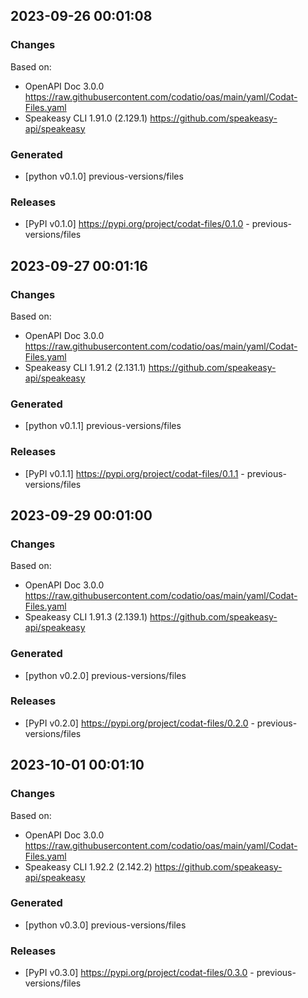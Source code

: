 

## 2023-09-26 00:01:08
### Changes
Based on:
- OpenAPI Doc 3.0.0 https://raw.githubusercontent.com/codatio/oas/main/yaml/Codat-Files.yaml
- Speakeasy CLI 1.91.0 (2.129.1) https://github.com/speakeasy-api/speakeasy
### Generated
- [python v0.1.0] previous-versions/files
### Releases
- [PyPI v0.1.0] https://pypi.org/project/codat-files/0.1.0 - previous-versions/files

## 2023-09-27 00:01:16
### Changes
Based on:
- OpenAPI Doc 3.0.0 https://raw.githubusercontent.com/codatio/oas/main/yaml/Codat-Files.yaml
- Speakeasy CLI 1.91.2 (2.131.1) https://github.com/speakeasy-api/speakeasy
### Generated
- [python v0.1.1] previous-versions/files
### Releases
- [PyPI v0.1.1] https://pypi.org/project/codat-files/0.1.1 - previous-versions/files

## 2023-09-29 00:01:00
### Changes
Based on:
- OpenAPI Doc 3.0.0 https://raw.githubusercontent.com/codatio/oas/main/yaml/Codat-Files.yaml
- Speakeasy CLI 1.91.3 (2.139.1) https://github.com/speakeasy-api/speakeasy
### Generated
- [python v0.2.0] previous-versions/files
### Releases
- [PyPI v0.2.0] https://pypi.org/project/codat-files/0.2.0 - previous-versions/files

## 2023-10-01 00:01:10
### Changes
Based on:
- OpenAPI Doc 3.0.0 https://raw.githubusercontent.com/codatio/oas/main/yaml/Codat-Files.yaml
- Speakeasy CLI 1.92.2 (2.142.2) https://github.com/speakeasy-api/speakeasy
### Generated
- [python v0.3.0] previous-versions/files
### Releases
- [PyPI v0.3.0] https://pypi.org/project/codat-files/0.3.0 - previous-versions/files